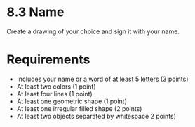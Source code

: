 # 8.3 Name

Create a drawing of your choice and sign it with your name.

# Requirements
- Includes your name or a word of at least 5 letters (3 points)
- At least two colors (1 point)
- At least four lines (1 point)
- At least one geometric shape (1 point)
- At least one irregular filled shape (2 points)
- At least two objects separated by whitespace 2 points)